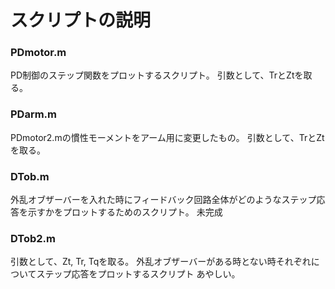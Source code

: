 # スクリプトの説明
### PDmotor.m
PD制御のステップ関数をプロットするスクリプト。
引数として、TrとZtを取る。

### PDarm.m
PDmotor2.mの慣性モーメントをアーム用に変更したもの。
引数として、TrとZtを取る。

### DTob.m
外乱オブザーバーを入れた時にフィードバック回路全体がどのようなステップ応答を示すかをプロットするためのスクリプト。
未完成

### DTob2.m
引数として、Zt, Tr, Tqを取る。
外乱オブザーバーがある時とない時それぞれについてステップ応答をプロットするスクリプト
あやしい。